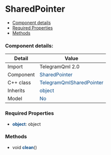 # SharedPointer

 * [Component details](#component-details)
 * [Required Properties](#required-properties)
 * [Methods](#methods)


### Component details:

|Detail|Value|
|------|-----|
|Import|TelegramQml 2.0|
|Component|<font color='#074885'>SharedPointer</font>|
|C++ class|<font color='#074885'>TelegramQmlSharedPointer</font>|
|Inherits|<font color='#074885'>object</font>|
|Model|<font color='#074885'>No</font>|


### Required Properties

* <font color='#074885'><b>object</b></font>: object



### Methods

 * void <font color='#074885'><b>clean</b></font>()



